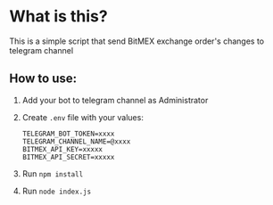 # What is this?
This is a simple script that send BitMEX exchange order's changes to telegram channel

## How to use:
1) Add your bot to telegram channel as Administrator

2) Create `.env` file with your values:

   ```
   TELEGRAM_BOT_TOKEN=xxxx
   TELEGRAM_CHANNEL_NAME=@xxxx
   BITMEX_API_KEY=xxxxx
   BITMEX_API_SECRET=xxxxx
   ```

3) Run `npm install`
4) Run `node index.js`